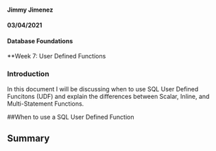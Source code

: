 #### Jimmy Jimenez
#### 03/04/2021  
#### Database Foundations
**Week 7: User Defined Functions <p align="center">

### Introduction
In this document I will be discussing when to use SQL User Defined Funcitons (UDF) and explain the differences between Scalar, Inline, and Multi-Statement Functions. 

##When to use a SQL User Defined Function

## Summary
